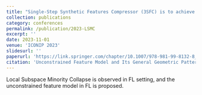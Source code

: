 ```yaml
---
title: "Single-Step Synthetic Features Compressor (3SFC) is to achieve communication-efficient FL by directly constructing a tiny synthetic dataset containing synthetic features based on raw gradients"
collection: publications
category: conferences
permalink: /publication/2023-LSMC
excerpt: ''
date: 2023-11-01
venue: 'ICONIP 2023'
slidesurl: ''
paperurl: 'https://link.springer.com/chapter/10.1007/978-981-99-8132-8_34'
citation: 'Unconstrained Feature Model and Its General Geometric Patterns in Federated Learning: Local Subspace Minority Collapse. ICONIP 2023. M. Shi, Y. Zhou, Q. Ye, J. Lv'
---
```


Local Subspace Minority Collapse is observed in FL setting, and the unconstrained feature model in FL is proposed.